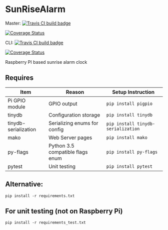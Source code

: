 # SunRiseAlarm
Master: [![Travis CI build badge](https://travis-ci.org/mshafer1/SunRiseAlarm.svg?branch=master)](https://travis-ci.org/mshafer1/SunRiseAlarm)

[![Coverage Status](https://coveralls.io/repos/github/mshafer1/SunRiseAlarm/badge.svg?branch=master)](https://coveralls.io/github/mshafer1/SunRiseAlarm?branch=master)

CLI: [![Travis CI build badge](https://travis-ci.org/mshafer1/SunRiseAlarm.svg?branch=CLI)](https://travis-ci.org/mshafer1/SunRiseAlarm)

[![Coverage Status](https://coveralls.io/repos/github/mshafer1/SunRiseAlarm/badge.svg?branch=CLI)](https://coveralls.io/github/mshafer1/SunRiseAlarm?branch=CLI)

Raspberry PI based sunrise alarm clock

## Requires
|       Item    |       Reason      |   Setup Instruction   |
|   ---         |       ---         |           ---         |
|Pi GPIO module       | GPIO output | `pip install pigpio`|
| tinydb        | Configuration storage|    `pip install tinydb`|
| tinydb-serialization | Serializing enums for config |    `pip install tinydb-serialization`|
| mako        | Web Server pages |    `pip install mako`|
| py-flags        | Python 3.5 compatible flags enum |    `pip install py-flags`|
| pytest        | Unit testing |    `pip install pytest`|

## Alternative:
`pip install -r requirements.txt`

## For unit testing (not on Raspberry Pi)
`pip install -r requirements_test.txt`
